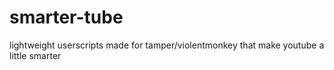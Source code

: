 # smarter-tube
lightweight userscripts made for tamper/violentmonkey that make youtube a little smarter
